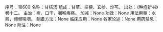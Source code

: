序号：18600
名称：甘桔汤
组成：甘草、桔梗、玄参、炒芩。
出处：《种痘新书》卷十二。
主治：痘，口干，咽喉疼痛。
加减：None
功效：None
用法用量：水煎，频频噙咽。
制备方法：None
临床应用：None
各家论述：None
用药禁忌：None
附注：None
